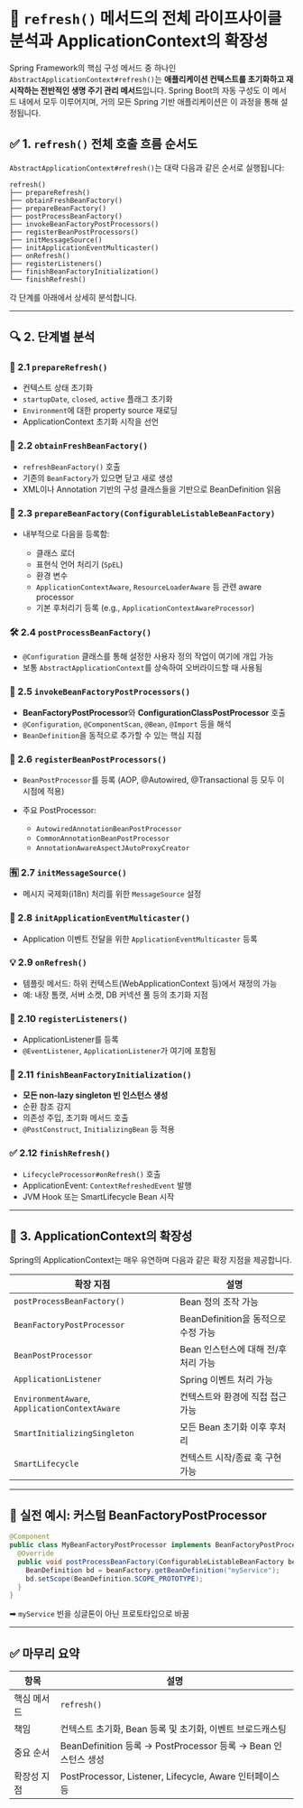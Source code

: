 # 🔁 `refresh()` 메서드의 전체 라이프사이클 분석과 ApplicationContext의 확장성

Spring Framework의 핵심 구성 메서드 중 하나인 `AbstractApplicationContext#refresh()`는 **애플리케이션 컨텍스트를 초기화하고 재시작하는 전반적인 생명 주기 관리 메서드**입니다. Spring Boot의 자동 구성도 이 메서드 내에서 모두 이루어지며, 거의 모든 Spring 기반 애플리케이션은 이 과정을 통해 설정됩니다.

## ✅ 1. `refresh()` 전체 호출 흐름 순서도

`AbstractApplicationContext#refresh()`는 대략 다음과 같은 순서로 실행됩니다:

```
refresh()
├── prepareRefresh()
├── obtainFreshBeanFactory()
├── prepareBeanFactory()
├── postProcessBeanFactory()
├── invokeBeanFactoryPostProcessors()
├── registerBeanPostProcessors()
├── initMessageSource()
├── initApplicationEventMulticaster()
├── onRefresh()
├── registerListeners()
├── finishBeanFactoryInitialization()
└── finishRefresh()
```

각 단계를 아래에서 상세히 분석합니다.

---

## 🔍 2. 단계별 분석

### 🧱 2.1 `prepareRefresh()`

* 컨텍스트 상태 초기화
* `startupDate`, `closed`, `active` 플래그 초기화
* `Environment`에 대한 property source 재로딩
* ApplicationContext 초기화 시작을 선언

### 🧰 2.2 `obtainFreshBeanFactory()`

* `refreshBeanFactory()` 호출
* 기존의 `BeanFactory`가 있으면 닫고 새로 생성
* XML이나 Annotation 기반의 구성 클래스들을 기반으로 BeanDefinition 읽음

### 🔧 2.3 `prepareBeanFactory(ConfigurableListableBeanFactory)`

* 내부적으로 다음을 등록함:

  * 클래스 로더
  * 표현식 언어 처리기 (`SpEL`)
  * 환경 변수
  * `ApplicationContextAware`, `ResourceLoaderAware` 등 관련 aware processor
  * 기본 후처리기 등록 (e.g., `ApplicationContextAwareProcessor`)

### 🛠 2.4 `postProcessBeanFactory()`

* `@Configuration` 클래스를 통해 설정한 사용자 정의 작업이 여기에 개입 가능
* 보통 `AbstractApplicationContext`를 상속하여 오버라이드할 때 사용됨

### 🧠 2.5 `invokeBeanFactoryPostProcessors()`

* **BeanFactoryPostProcessor**와 **ConfigurationClassPostProcessor** 호출
* `@Configuration`, `@ComponentScan`, `@Bean`, `@Import` 등을 해석
* `BeanDefinition`을 동적으로 추가할 수 있는 핵심 지점

### 🔌 2.6 `registerBeanPostProcessors()`

* `BeanPostProcessor`를 등록 (AOP, @Autowired, @Transactional 등 모두 이 시점에 적용)
* 주요 PostProcessor:

  * `AutowiredAnnotationBeanPostProcessor`
  * `CommonAnnotationBeanPostProcessor`
  * `AnnotationAwareAspectJAutoProxyCreator`

### 🈶 2.7 `initMessageSource()`

* 메시지 국제화(i18n) 처리를 위한 `MessageSource` 설정

### 📢 2.8 `initApplicationEventMulticaster()`

* Application 이벤트 전달을 위한 `ApplicationEventMulticaster` 등록

### 💡 2.9 `onRefresh()`

* 템플릿 메서드: 하위 컨텍스트(WebApplicationContext 등)에서 재정의 가능
* 예: 내장 톰캣, 서버 소켓, DB 커넥션 풀 등의 초기화 지점

### 📣 2.10 `registerListeners()`

* ApplicationListener를 등록
* `@EventListener`, `ApplicationListener`가 여기에 포함됨

### 🌱 2.11 `finishBeanFactoryInitialization()`

* **모든 non-lazy singleton 빈 인스턴스 생성**
* 순환 참조 감지
* 의존성 주입, 초기화 메서드 호출
* `@PostConstruct`, `InitializingBean` 등 적용

### ✅ 2.12 `finishRefresh()`

* `LifecycleProcessor#onRefresh()` 호출
* ApplicationEvent: `ContextRefreshedEvent` 발행
* JVM Hook 또는 SmartLifecycle Bean 시작

---

## 🧬 3. ApplicationContext의 확장성

Spring의 ApplicationContext는 매우 유연하며 다음과 같은 확장 지점을 제공합니다.

| 확장 지점                                         | 설명                         |
| --------------------------------------------- | -------------------------- |
| `postProcessBeanFactory()`                    | Bean 정의 조작 가능              |
| `BeanFactoryPostProcessor`                    | BeanDefinition을 동적으로 수정 가능 |
| `BeanPostProcessor`                           | Bean 인스턴스에 대해 전/후 처리 가능    |
| `ApplicationListener`                         | Spring 이벤트 처리 가능           |
| `EnvironmentAware`, `ApplicationContextAware` | 컨텍스트와 환경에 직접 접근 가능         |
| `SmartInitializingSingleton`                  | 모든 Bean 초기화 이후 후처리         |
| `SmartLifecycle`                              | 컨텍스트 시작/종료 훅 구현 가능         |

---

## 🧠 실전 예시: 커스텀 BeanFactoryPostProcessor

```java
@Component
public class MyBeanFactoryPostProcessor implements BeanFactoryPostProcessor {
  @Override
  public void postProcessBeanFactory(ConfigurableListableBeanFactory beanFactory) {
    BeanDefinition bd = beanFactory.getBeanDefinition("myService");
    bd.setScope(BeanDefinition.SCOPE_PROTOTYPE);
  }
}
```

➡ `myService` 빈을 싱글톤이 아닌 프로토타입으로 바꿈

---

## ✅ 마무리 요약

| 항목     | 설명                                                  |
| ------ | --------------------------------------------------- |
| 핵심 메서드 | `refresh()`                                         |
| 책임     | 컨텍스트 초기화, Bean 등록 및 초기화, 이벤트 브로드캐스팅                 |
| 중요 순서  | BeanDefinition 등록 → PostProcessor 등록 → Bean 인스턴스 생성 |
| 확장성 지점 | PostProcessor, Listener, Lifecycle, Aware 인터페이스 등   |


